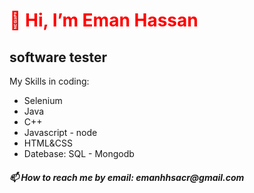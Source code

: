 <h1 style="color:red;">👋 Hi, I’m Eman Hassan</h1> 
<h2>software tester</h2>
<p>My Skills in coding:</p>
<ul>
  <li>Selenium</li>
  <li>Java</li>
  <li>C++</li>
  <li>Javascript - node</li>
  <li>HTML&CSS</li>
  <li>Datebase: SQL - Mongodb</li>
</ul>
<h5>📫 How to reach me by email: emanhhsacr@gmail.com</h5>

<!---
EmanHasn/EmanHasn is a ✨ special ✨ repository because its `README.md` (this file) appears on your GitHub profile.
You can click the Preview link to take a look at your changes.
--->
